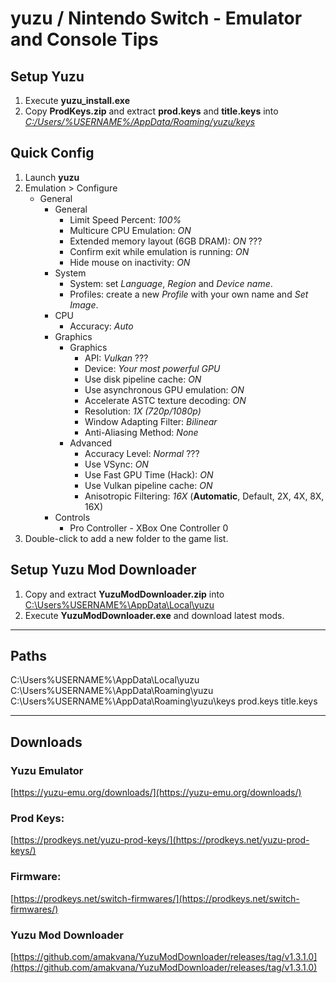 # yuzu / Nintendo Switch - Emulator and Console Tips

## Setup Yuzu
1. Execute **yuzu_install.exe**
2. Copy **ProdKeys.zip** and extract **prod.keys** and **title.keys** into
[*C:/Users/%USERNAME%/AppData/Roaming/yuzu/keys*](file:///C:/Users/%USERNAME%/AppData/Roaming/yuzu/keys)

## Quick Config
1. Launch **yuzu**
2. Emulation > Configure
    - General
        - General
            - Limit Speed Percent: *100%*
            - Multicure CPU Emulation: *ON*
            - Extended memory layout (6GB DRAM): *ON* ???
            - Confirm exit while emulation is running: *ON*
            - Hide mouse on inactivity: *ON*
        - System
            - System: set *Language*, *Region* and *Device name*.
            - Profiles: create a new *Profile* with your own name and *Set Image*.
        - CPU
            - Accuracy: *Auto*
        - Graphics
            - Graphics
                - API: *Vulkan* ???
                - Device: *Your most powerful GPU*
                - Use disk pipeline cache: *ON*
                - Use asynchronous GPU emulation: *ON*
                - Accelerate ASTC texture decoding: *ON*
                - Resolution: *1X (720p/1080p)*
                - Window Adapting Filter: *Bilinear*
                - Anti-Aliasing Method: *None*
            - Advanced
                - Accuracy Level: *Normal* ???
                - Use VSync: *ON*
                - Use Fast GPU Time (Hack): *ON*
                - Use Vulkan pipeline cache: *ON*
                - Anisotropic Filtering: *16X* (**Automatic**, Default, 2X, 4X, 8X, 16X)
        - Controls
            - Pro Controller - XBox One Controller 0
3. Double-click to add a new folder to the game list.

## Setup Yuzu Mod Downloader
1. Copy and extract **YuzuModDownloader.zip** into
[C:\Users\%USERNAME%\AppData\Local\yuzu](C:\Users\%USERNAME%\AppData\Local\yuzu)
2. Execute **YuzuModDownloader.exe** and download latest mods.

***

## Paths
C:\Users\%USERNAME%\AppData\Local\yuzu
C:\Users\%USERNAME%\AppData\Roaming\yuzu
C:\Users\%USERNAME%\AppData\Roaming\yuzu\keys
prod.keys
title.keys

***

## Downloads

### Yuzu Emulator
[https://yuzu-emu.org/downloads/](https://yuzu-emu.org/downloads/)

### Prod Keys:
[https://prodkeys.net/yuzu-prod-keys/](https://prodkeys.net/yuzu-prod-keys/)

### Firmware:
[https://prodkeys.net/switch-firmwares/](https://prodkeys.net/switch-firmwares/)

### Yuzu Mod Downloader
[https://github.com/amakvana/YuzuModDownloader/releases/tag/v1.3.1.0](https://github.com/amakvana/YuzuModDownloader/releases/tag/v1.3.1.0)
